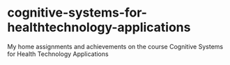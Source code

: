# cognitive-systems-for-healthtechnology-applications
 My home assignments and achievements on the course Cognitive Systems for Health Technology Applications
